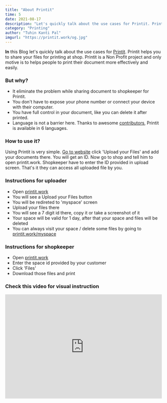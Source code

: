 ```yaml
---
title: "About Printit"
time: 5
date: 2021-08-17
description: "Let's quickly talk about the use cases for Printit. Printit helps you to share your files for printing at shop."
category: "Printing"
author: "Tuhin Kanti Pal"
imgurl: "https://printit.work/og.jpg"
---
```


**In** this Blog let's  quickly talk about the use cases for [Printit](https://printit.work/). Printit helps you to share your files for printing at shop. Printit is a Non Profit project and only motive is to helps people to print their document more effectively and easily.

### But why?
- It eliminate the problem while sharing document to shopkeeper for Printit.
- You don't have to expose your phone number or connect your device with their computer.
- You have full control in your document, like you can delete it after printed.
- Language is not a barrier here. Thanks to awesome [contributors](https://printit.work/about), Printit is available in 6 languages. 

### How to use it?

Using Printit is very simple. [Go to website](https://printit.work/) click 'Upload your Files' and add your documents there. You will get an ID. Now go to shop and tell him to open printit.work. Shopkeeper have to enter the ID provided in upload screen. That's it they can access all uploaded file by you.

### Instructions for uploader
- Open [printit.work](https://printit.work/)
- You will see a Upload your Files button
- You will be redireted to 'myspace' screen
- Upload your files there
- You will see a 7 digit id there, copy it or take a screenshot of it
- Your space will be valid for 1 day, after that your space and files will be deleted
- You can always visit your space / delete some files by going to [printit.work/myspace](https://printit.work/myspace)

### Instructions for shopkeeper
- Open [printit.work](https://printit.work/)
- Enter the space id provided by your customer
- Click 'Files'
- Download those files and print

### Check this video for visual instruction


<iframe width="100%" height="335" src="https://www.youtube.com/embed/QUVnUwMbVXQ" frameborder="0" allow="accelerometer; autoplay; clipboard-write; encrypted-media; gyroscope; picture-in-picture" allowfullscreen></iframe>